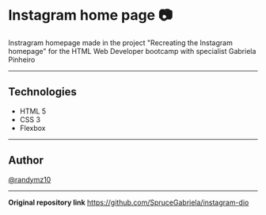 # Instagram home page :camera:

Instragram homepage made in the project "Recreating the Instagram homepage" for the HTML Web Developer bootcamp with specialist Gabriela Pinheiro

---
## Technologies

- HTML 5
- CSS 3 
- Flexbox

---

## Author
[@randymz10](https://github.com/randymz10)

---
**Original repository link** https://github.com/SpruceGabriela/instagram-dio
